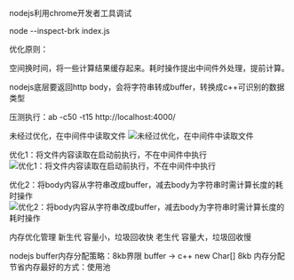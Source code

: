 nodejs利用chrome开发者工具调试

node --inspect-brk index.js

优化原则：

空间换时间，将一些计算结果缓存起来。耗时操作提出中间件外处理，提前计算。

nodejs底层要返回http body，会将字符串转成buffer，转换成c++可识别的数据类型

压测执行：ab -c50 -t15 http://localhost:4000/

未经过优化，在中间件中读取文件
![未经过优化，在中间件中读取文件](https://raw.githubusercontent.com/zouyifeng/practice/master/nodejs/optimization/docs/1.png)

优化1：将文件内容读取在启动前执行，不在中间件中执行
![优化1：将文件内容读取在启动前执行，不在中间件中执行](https://raw.githubusercontent.com/zouyifeng/practice/master/nodejs/optimization/docs/2.png)

优化2：将body内容从字符串改成buffer，减去body为字符串时需计算长度的耗时操作
![优化2：将body内容从字符串改成buffer，减去body为字符串时需计算长度的耗时操作](https://raw.githubusercontent.com/zouyifeng/practice/master/nodejs/optimization/docs/3.png)



内存优化管理
新生代
  容量小，垃圾回收快
老生代
  容量大，垃圾回收慢

nodejs buffer内存分配策略：8kb界限  buffer ->  c++ new Char[] 8kb 内存分配
节省内存最好的方式：使用池